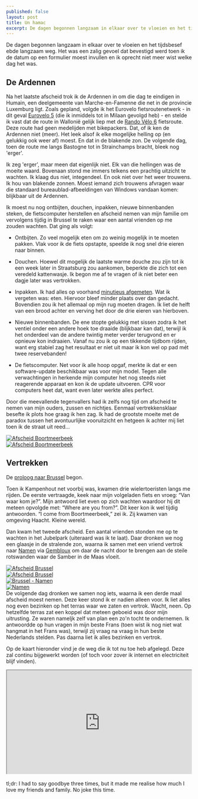```yaml
---
published: false
layout: post
title: Un hamac
excerpt: De dagen begonnen langzaam in elkaar over te vloeien en het tijdsbesef ebde langzaam weg. Het was een zalig gevoel dat bevestigd werd toen ik de datum op een formulier moest invullen en ik oprecht niet meer wist welke dag het was.
---
```

De dagen begonnen langzaam in elkaar over te vloeien en het tijdsbesef ebde langzaam weg. Het was een zalig gevoel dat bevestigd werd toen ik de datum op een formulier moest invullen en ik oprecht niet meer wist welke dag het was.

## De Ardennen

Na het laatste afscheid trok ik de Ardennen in om die dag te eindigen in Humain, een deelgemeente van Marche-en-Famenne die net in de provincie Luxemburg ligt. Zoals gepland, volgde ik het Eurovelo fietsroutenetwerk - in dit geval [Eurovelo 5](http://www.eurovelo.com/en/eurovelos/eurovelo-5) (die ik inmiddels tot in Milaan gevolgd heb) - en stelde ik vast dat de route in Wallonië gelijk liep met de [Rando Vélo 6](http://www.groteroutepaden.be/nl/route/860/rando-velo-6-picardie-ardennes.html) fietsroute. Deze route had geen medelijden met bikepackers. Dat, of ik ken de Ardennen niet (meer). Het leek alsof ik elke mogelijke helling op (en gelukkig ook weer af) moest. En dat in de blakende zon. De volgende dag, toen de route me langs Bastogne tot in Strainchamps bracht, bleek nog 'erger'.

Ik zeg 'erger', maar meen dat eigenlijk niet. Elk van die hellingen was de moeite waard. Bovenaan stond me immers telkens een prachtig uitzicht te wachten. Ik klaag dus niet, integendeel. En ook niet over het weer trouwens. Ik hou van blakende zonnen. Moest iemand zich trouwens afvragen waar die standaard bureaublad-afbeeldingen van Windows vandaan komen: blijkbaar uit de Ardennen.


Ik moest nu nog ontbijten, douchen, inpakken, nieuwe binnenbanden steken, de fietscomputer herstellen en afscheid nemen van mijn familie om vervolgens tijdig in Brussel te raken waar een aantal vrienden op me zouden wachten. Dat ging als volgt:

- Ontbijten. Zo veel mogelijk eten om zo weinig mogelijk in te moeten pakken. Vlak voor ik de fiets opstapte, speelde ik nog snel drie eieren naar binnen.

- Douchen. Hoewel dit mogelijk de laatste warme douche zou zijn tot ik een week later in Straatsburg zou aankomen, beperkte die zich tot een veredeld kattenwasje. Ik begon me af te vragen of ik niet beter een dagje later was vertrokken.

- Inpakken. Ik had alles op voorhand [minutieus afgemeten](http://on-going.org/equipment). Wat ik vergeten was: eten. Hiervoor bleef minder plaats over dan gedacht. Bovendien zou ik het allemaal op mijn rug moeten dragen. Ik liet de helft van een brood achter en verving het door de drie eieren van hierboven.

- Nieuwe binnenbanden. De ene stopte gelukkig met sissen zodra ik het ventiel onder een andere hoek toe draaide (blijkbaar kan dat), terwijl ik het onderdeel van de andere twintig meter verder terugvond en er opnieuw kon indraaien. Vanaf nu zou ik op een tikkende tijdbom rijden, want erg stabiel zag het resultaat er niet uit maar ik kon wel op pad mét twee reservebanden!

- De fietscomputer. Net voor ik alle hoop opgaf, merkte ik dat er een software-update beschikbaar was voor mijn model. Tegen alle verwachtingen in herkende mijn computer het nog steeds niet reagerende apparaat en kon ik de update uitvoeren. CPR voor computers heet dat, want even later werkte alles perfect.

Door die meevallende tegenvallers had ik zelfs nog tijd om afscheid te nemen van mijn ouders, zussen en nichtjes. Eenmaal vertrekkensklaar besefte ik plots hoe graag ik hen zag. Ik had de grootste moeite met de paradox tussen het avontuurlijke vooruitzicht en hetgeen ik achter mij liet toen ik de straat uit reed...

<div class="row">
<article class="6u 12u$(xsmall) work-item">
<a href="{{ site.github.url }}/images/posts/Goodbye1.jpg" class="image fit thumb"><img src="{{ site.github.url }}/images/posts/Goodbye1.jpg" alt="Afscheid Boortmeerbeek" /></a>
</article>
<article class="6u$ 12u$(xsmall) work-item">
<a href="{{ site.github.url }}/images/posts/Goodbye2.jpg" class="image fit thumb"><img src="{{ site.github.url }}/images/posts/Goodbye2.jpg" alt="Afscheid Boortmeerbeek" /></a>
</article>
</div>

## Vertrekken

De [proloog naar Brussel](https://www.strava.com/activities/984634440) begon.

Toen ik Kampenhout net voorbij was, kwamen drie wielertoeristen langs me rijden. De eerste vertraagde, keek naar mijn volgeladen fiets en vroeg: “Van waar kom je?”. Mijn antwoord liet even op zich wachten waardoor hij dit meteen opvolgde met: “Where are you from?”. Dit keer kon ik wel tijdig antwoorden. “I come from Boortmeerbeek,” zei ik. Zij kwamen van omgeving Haacht. Kleine wereld.

Dan kwam het tweede afscheid. Een aantal vrienden stonden me op te wachten in het Jubelpark (uiteraard was ik te laat). Daar dronken we nog een glaasje in de stralende zon, waarna ik samen met een vriend vertrok naar [Namen](https://www.strava.com/activities/984643666) via [Gembloux](https://www.strava.com/activities/984875654) om daar de nacht door te brengen aan de steile rotswanden waar de Samber in de Maas vloeit. 

<div class="row">
<article class="6u 12u$(xsmall) work-item">
<a href="{{ site.github.url }}/images/posts/Goodbye3.jpg" class="image fit thumb"><img src="{{ site.github.url }}/images/posts/Goodbye3_Small.jpg" alt="Afscheid Brussel" /></a>
</article>
<article class="6u$ 12u$(xsmall) work-item">
<a href="{{ site.github.url }}/images/posts/Goodbye4.jpg" class="image fit thumb"><img src="{{ site.github.url }}/images/posts/Goodbye4.jpg" alt="Afscheid Brussel" /></a>
</article>
<article class="6u 12u$(xsmall) work-item">
<a href="{{ site.github.url }}/images/posts/BrusselsNamur1.jpg" class="image fit thumb"><img src="{{ site.github.url }}/images/posts/BrusselsNamur1_Small.jpg" alt="Brussel - Namen" /></a>
</article>
<article class="6u$ 12u$(xsmall) work-item">
<a href="{{ site.github.url }}/images/posts/Namur2.jpg" class="image fit thumb"><img src="{{ site.github.url }}/images/posts/Namur2_Small.jpg" alt="Namen" /></a>
</article>
</div>
De volgende dag dronken we samen nog iets, waarna ik een derde maal afscheid moest nemen. Deze keer stond ik er nadien alleen voor. Ik liet alles nog even bezinken op het terras waar we zaten en vertrok. Wacht, neen. Op hetzelfde terras zat een koppel dat meteen geboeid was door mijn uitrusting. Ze waren nameljk zelf van plan een zo'n tocht te ondernemen. Ik antwoordde op hun vragen in mijn beste Frans (toen wist ik nog niet wat hangmat in het Frans was), terwijl zij vraag na vraag in hun beste Nederlands stelden. Pas daarna liet ik alles bezinken en vertrok.

Op de kaart hieronder vind je de weg die ik tot nu toe heb afgelegd. Deze zal continu bijgewerkt worden (of toch voor zover ik internet en electriciteit blijf vinden).

<style>.embed-container { position: relative; padding-bottom: 56.25%; height: 0; overflow: hidden; max-width: 100%; } .embed-container iframe, .embed-container object, .embed-container embed { position: absolute; top: 0; left: 0; width: 100%; height: 100%; }</style><div class='embed-container'><iframe src='https://www.google.com/maps/d/embed?mid=11AqZciJIBKG_o8ryk4LLnR8Zh5Y' width='640' height='480'></iframe></div>
<br>
tl;dr: I had to say goodbye three times, but it made me realise how much I love my friends and family. No joke this time.
